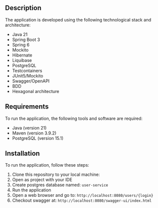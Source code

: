 

## Description

The application is developed using the following technological stack and architecture:

  - Java 21
  - Spring Boot 3
  - Spring 6
  - Mockito
  - Hibernate
  - Liquibase
  - PostgreSQL
  - Testcontainers
  - JUnit5/Mockito
  - Swagger/OpenAPI
  - BDD
  - Hexagonal architecture

## Requirements

To run the application, the following tools and software are required:
- Java (version 21)
- Maven (version 3.9.2)
- PostgreSQL (version 15.1)

## Installation

To run the application, follow these steps:

1. Clone this repository to your local machine:
2. Open as project with your IDE
3. Create postgres database named: `user-service`
4. Run the application
5. Open a web browser and go to: `http://localhost:8080/users/{login}`
6. Checkout swagger at: `http://localhost:8080/swagger-ui/index.html`
